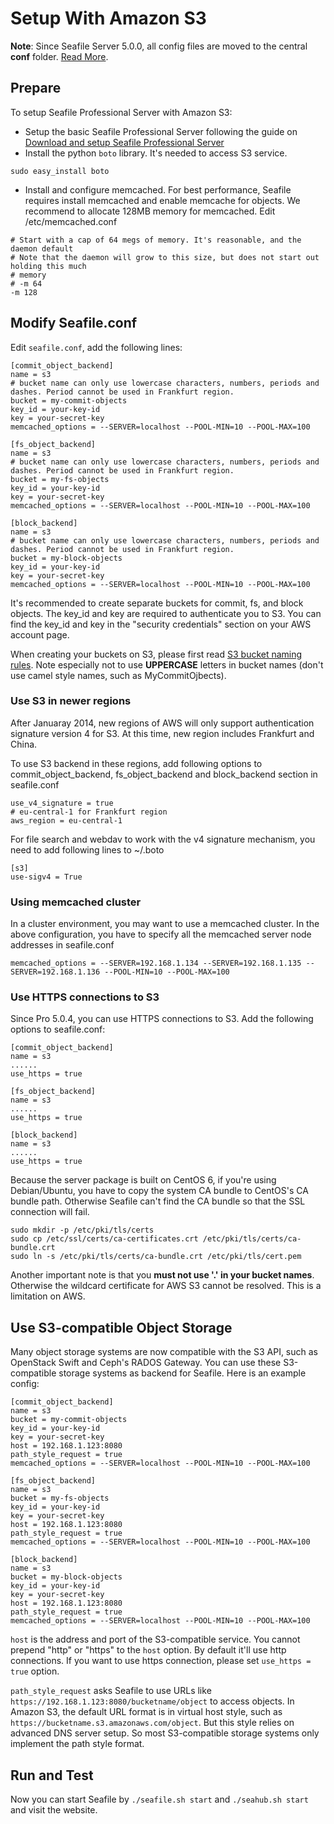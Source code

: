 # Setup With Amazon S3

**Note**: Since Seafile Server 5.0.0, all config files are moved to the central **conf** folder. [Read More](../deploy/new_directory_layout_5_0_0.md).

## Prepare

To setup Seafile Professional Server with Amazon S3:

- Setup the basic Seafile Professional Server following the guide on [Download and setup Seafile Professional Server](download_and_setup_seafile_professional_server.md)
- Install the python `boto` library. It's needed to access S3 service.
```
sudo easy_install boto
```
- Install and configure memcached. For best performance, Seafile requires install memcached and enable memcache for objects. We recommend to allocate 128MB memory for memcached. Edit /etc/memcached.conf

```
# Start with a cap of 64 megs of memory. It's reasonable, and the daemon default
# Note that the daemon will grow to this size, but does not start out holding this much
# memory
# -m 64
-m 128
```

## Modify Seafile.conf

Edit `seafile.conf`, add the following lines:

```
[commit_object_backend]
name = s3
# bucket name can only use lowercase characters, numbers, periods and dashes. Period cannot be used in Frankfurt region.
bucket = my-commit-objects
key_id = your-key-id
key = your-secret-key
memcached_options = --SERVER=localhost --POOL-MIN=10 --POOL-MAX=100

[fs_object_backend]
name = s3
# bucket name can only use lowercase characters, numbers, periods and dashes. Period cannot be used in Frankfurt region.
bucket = my-fs-objects
key_id = your-key-id
key = your-secret-key
memcached_options = --SERVER=localhost --POOL-MIN=10 --POOL-MAX=100

[block_backend]
name = s3
# bucket name can only use lowercase characters, numbers, periods and dashes. Period cannot be used in Frankfurt region.
bucket = my-block-objects
key_id = your-key-id
key = your-secret-key
memcached_options = --SERVER=localhost --POOL-MIN=10 --POOL-MAX=100
```

It's recommended to create separate buckets for commit, fs, and block objects.
The key_id and key are required to authenticate you to S3. You can find the key_id and key in the "security credentials" section on your AWS account page.

When creating your buckets on S3, please first read [S3 bucket naming rules][1]. Note especially not to use **UPPERCASE** letters in bucket names (don't use camel style names, such as MyCommitOjbects).

### Use S3 in newer regions

After Januaray 2014, new regions of AWS will only support authentication signature version 4 for S3. At this time, new region includes Frankfurt and China.

To use S3 backend in these regions, add following options to commit_object_backend, fs_object_backend and block_backend section in seafile.conf

```
use_v4_signature = true
# eu-central-1 for Frankfurt region
aws_region = eu-central-1
```

For file search and webdav to work with the v4 signature mechanism, you need to add following lines to ~/.boto

```
[s3]
use-sigv4 = True
```

### Using memcached cluster

In a cluster environment, you may want to use a memcached cluster. In the above configuration, you have to specify all the memcached server node addresses in seafile.conf

```
memcached_options = --SERVER=192.168.1.134 --SERVER=192.168.1.135 --SERVER=192.168.1.136 --POOL-MIN=10 --POOL-MAX=100
```

### Use HTTPS connections to S3

Since Pro 5.0.4, you can use HTTPS connections to S3. Add the following options to seafile.conf:

```
[commit_object_backend]
name = s3
......
use_https = true

[fs_object_backend]
name = s3
......
use_https = true

[block_backend]
name = s3
......
use_https = true
```

Because the server package is built on CentOS 6, if you're using Debian/Ubuntu, you have to copy the system CA bundle to CentOS's CA bundle path. Otherwise Seafile can't find the CA bundle so that the SSL connection will fail.

```
sudo mkdir -p /etc/pki/tls/certs
sudo cp /etc/ssl/certs/ca-certificates.crt /etc/pki/tls/certs/ca-bundle.crt
sudo ln -s /etc/pki/tls/certs/ca-bundle.crt /etc/pki/tls/cert.pem
```

Another important note is that you **must not use '.' in your bucket names**. Otherwise the wildcard certificate for AWS S3 cannot be resolved. This is a limitation on AWS.

## Use S3-compatible Object Storage

Many object storage systems are now compatible with the S3 API, such as OpenStack Swift and Ceph's RADOS Gateway. You can use these S3-compatible storage systems as backend for Seafile. Here is an example config:

```
[commit_object_backend]
name = s3
bucket = my-commit-objects
key_id = your-key-id
key = your-secret-key
host = 192.168.1.123:8080
path_style_request = true
memcached_options = --SERVER=localhost --POOL-MIN=10 --POOL-MAX=100

[fs_object_backend]
name = s3
bucket = my-fs-objects
key_id = your-key-id
key = your-secret-key
host = 192.168.1.123:8080
path_style_request = true
memcached_options = --SERVER=localhost --POOL-MIN=10 --POOL-MAX=100

[block_backend]
name = s3
bucket = my-block-objects
key_id = your-key-id
key = your-secret-key
host = 192.168.1.123:8080
path_style_request = true
memcached_options = --SERVER=localhost --POOL-MIN=10 --POOL-MAX=100
```

`host` is the address and port of the S3-compatible service. You cannot prepend "http" or "https" to the `host` option. By default it'll use http connections. If you want to use https connection, please set `use_https = true` option.

`path_style_request` asks Seafile to use URLs like `https://192.168.1.123:8080/bucketname/object` to access objects. In Amazon S3, the default URL format is in virtual host style, such as `https://bucketname.s3.amazonaws.com/object`. But this style relies on advanced DNS server setup. So most S3-compatible storage systems only implement the path style format.

## Run and Test ##

Now you can start Seafile by `./seafile.sh start` and `./seahub.sh start` and visit the website.

  [1]: http://docs.aws.amazon.com/AmazonS3/latest/dev/BucketRestrictions.html "the bucket naming rules"
